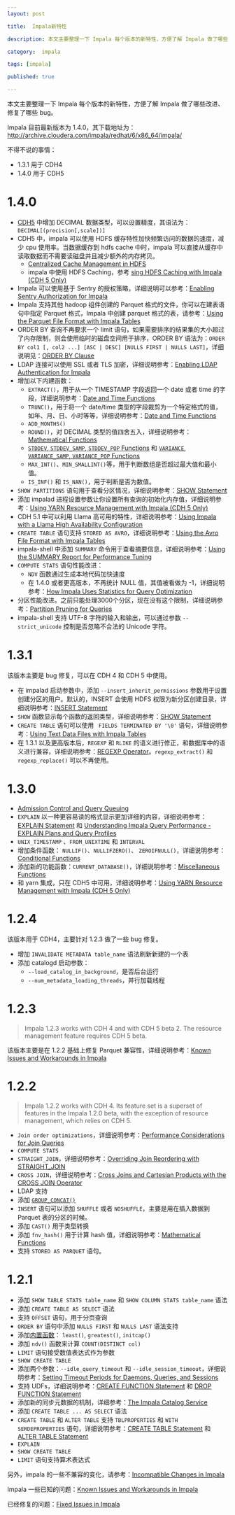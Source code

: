 ```yaml
---
layout: post

title:  Impala新特性

description: 本文主要整理一下 Impala 每个版本的新特性，方便了解 Impala 做了哪些改进、修复了哪些 bug。

category:  impala

tags: [impala]

published: true

---
```


本文主要整理一下 Impala 每个版本的新特性，方便了解 Impala 做了哪些改进、修复了哪些 bug。

Impala 目前最新版本为 1.4.0，其下载地址为：<http://archive.cloudera.com/impala/redhat/6/x86_64/impala/>

不得不说的事情：

- 1.3.1 用于 CDH4
- 1.4.0 用于 CDH5

# 1.4.0

- [CDH5](http://www.cloudera.com/content/cloudera-content/cloudera-docs/Impala/latest/Installing-and-Using-Impala/ciiu_decimal.html#decimal) 中增加 DECIMAL 数据类型，可以设置精度，其语法为：`DECIMAL[(precision[,scale])]`
- CDH5 中，impala 可以使用 HDFS 缓存特性加快频繁访问的数据的速度，减少 cpu 使用率。当数据缓存到 hdfs cache 中时，impala 可以直接从缓存中读取数据而不需要读磁盘并且减少额外的内存拷贝。
     - [Centralized Cache Management in HDFS](http://www.cloudera.com/content/cloudera-content/cloudera-docs/CDH5/latest/CDH5-Installation-Guide/cdh5ig_hdfs_caching.html)
     - impala 中使用 HDFS Caching，参考 [sing HDFS Caching with Impala (CDH 5 Only)](http://www.cloudera.com/content/cloudera-content/cloudera-docs/Impala/latest/Installing-and-Using-Impala/ciiu_perf_hdfs_caching.html#hdfs_caching)
- Impala 可以使用基于 Sentry 的授权策略，详细说明可以参考：[Enabling Sentry Authorization for Impala](http://www.cloudera.com/content/cloudera-content/cloudera-docs/Impala/latest/Installing-and-Using-Impala/ciiu_authorization.html#authorization)
- Impala 支持其他 hadoop 组件创建的 Parquet 格式的文件，你可以在建表语句中指定 Parquet 格式，Impala 中创建 parquet 格式的表，请参考：[Using the Parquet File Format with Impala Tables](http://www.cloudera.com/content/cloudera-content/cloudera-docs/Impala/latest/Installing-and-Using-Impala/ciiu_parquet.html#parquet_ddl_unique_1)
- ORDER BY 查询不再要求一个 limit 语句，如果需要排序的结果集的大小超过了内存限制，则会使用临时的磁盘空间用于排序，ORDER BY 语法为：`ORDER BY col1 [, col2 ...] [ASC | DESC] [NULLS FIRST | NULLS LAST]`，详细说明见：[ORDER BY Clause](http://www.cloudera.com/content/cloudera-content/cloudera-docs/Impala/latest/Installing-and-Using-Impala/ciiu_order_by.html#order_by)
- LDAP 连接可以使用 SSL 或者 TLS 加密，详细说明参考：[Enabling LDAP Authentication for Impala](http://www.cloudera.com/content/cloudera-content/cloudera-docs/Impala/latest/Installing-and-Using-Impala/ciiu_ldap.html#ldap)
- 增加以下内建函数：
     - `EXTRACT()`，用于从一个 TIMESTAMP 字段返回一个 date 或者 time 的字段，详细说明参考：[Date and Time Functions](http://www.cloudera.com/content/cloudera-content/cloudera-docs/Impala/latest/Installing-and-Using-Impala/ciiu_datetime_functions.html#datetime_functions)
     - `TRUNC()`，用于将一个 date/time 类型的字段裁剪为一个特定格式的值，如年、月、日、小时等等，详细说明参考：[Date and Time Functions](http://www.cloudera.com/content/cloudera-content/cloudera-docs/Impala/latest/Installing-and-Using-Impala/ciiu_datetime_functions.html#datetime_functions)
     - `ADD_MONTHS()`
     - `ROUND()`，对 DECIMAL 类型的值四舍五入，详细说明参考：[Mathematical Functions](http://www.cloudera.com/content/cloudera-content/cloudera-docs/Impala/latest/Installing-and-Using-Impala/ciiu_math_functions.html#math_functions)
     - [  `STDDEV`, `STDDEV_SAMP`, `STDDEV_POP` Functions](http://www.cloudera.com/content/cloudera-content/cloudera-docs/Impala/latest/Installing-and-Using-Impala/ciiu_stddev.html#stddev) 和 [`VARIANCE`, `VARIANCE_SAMP`, `VARIANCE_POP` Functions](http://www.cloudera.com/content/cloudera-content/cloudera-docs/Impala/latest/Installing-and-Using-Impala/ciiu_variance.html#variance)
     - `MAX_INT()`、`MIN_SMALLINT()`等，用于判断数组是否超过最大值和最小值。
     - `IS_INF()` 和 `IS_NAN()`，用于判断是否为数值。
- `SHOW PARTITIONS` 语句用于查看分区情况，详细说明参考：[SHOW Statement](http://www.cloudera.com/content/cloudera-content/cloudera-docs/Impala/latest/Installing-and-Using-Impala/ciiu_show.html#show)
- 添加 impalad 进程设置参数让你设置所有查询的初始化内存值，详细说明参考：[Using YARN Resource Management with Impala (CDH 5 Only)](http://www.cloudera.com/content/cloudera-content/cloudera-docs/Impala/latest/Installing-and-Using-Impala/ciiu_resource_management.html#resource_management)
- CDH 5.1 中可以利用 Llama 高可用的特性，详细说明参考：[Using Impala with a Llama High Availability Configuration](http://www.cloudera.com/content/cloudera-content/cloudera-docs/Impala/latest/Installing-and-Using-Impala/ciiu_resource_management.html#llama_ha_unique_2)
- `CREATE TABLE` 语句支持 `STORED AS AVRO`，详细说明参考：[Using the Avro File Format with Impala Tables](http://www.cloudera.com/content/cloudera-content/cloudera-docs/Impala/latest/Installing-and-Using-Impala/ciiu_avro.html#avro)
- impala-shell 中添加 `SUMMARY` 命令用于查看摘要信息，详细说明参考：[Using the SUMMARY Report for Performance Tuning](http://www.cloudera.com/content/cloudera-content/cloudera-docs/Impala/latest/Installing-and-Using-Impala/ciiu_explain_plan.html#perf_summary_unique_1)
- `COMPUTE STATS` 语句性能改进：
     - `NDV` 函数通过生成本地代码加快速度
     - 在 1.4.0 或者更高版本，不再统计 NULL 值，其值被看做为 -1，详细说明参考：[How Impala Uses Statistics for Query Optimization](http://www.cloudera.com/content/cloudera-content/cloudera-docs/Impala/latest/Installing-and-Using-Impala/ciiu_perf_stats.html#perf_stats)
- 分区性能改进。之前只能处理3000个分区，现在没有这个限制，详细说明参考：[Partition Pruning for Queries](http://www.cloudera.com/content/cloudera-content/cloudera-docs/Impala/latest/Installing-and-Using-Impala/ciiu_partitioning.html#partition_pruning_unique_1)
- impala-shell 支持 UTF-8 字符的输入和输出，可以通过参数 `--strict_unicode` 控制是否忽略不合法的 Unicode 字符。

# 1.3.1

该版本主要是 bug 修复，可以在 CDH 4 和 CDH 5 中使用。

- 在 impalad 启动参数中，添加 `--insert_inherit_permissions` 参数用于设置创建分区的用户。默认的，INSERT 会使用 HDFS 权限为新分区创建目录，详细说明参考：[INSERT Statement](http://www.cloudera.com/content/cloudera-content/cloudera-docs/Impala/latest/Installing-and-Using-Impala/ciiu_insert.html#insert)
- `SHOW` 函数显示每个函数的返回类型，详细说明参考：[SHOW Statement](http://www.cloudera.com/content/cloudera-content/cloudera-docs/Impala/latest/Installing-and-Using-Impala/ciiu_show.html#show)
- `CREATE TABLE` 语句可以使用 ` FIELDS TERMINATED BY '\0'` 语句，详细说明参考：[Using Text Data Files with Impala Tables](http://www.cloudera.com/content/cloudera-content/cloudera-docs/Impala/latest/Installing-and-Using-Impala/ciiu_txtfile.html#txtfile)
- 在 1.3.1 以及更高版本后，`REGEXP` 和 `RLIKE` 的语义进行修正，和数据库中的语义进行兼容，详细说明参考：[REGEXP Operator](http://www.cloudera.com/content/cloudera-content/cloudera-docs/Impala/latest/Installing-and-Using-Impala/ciiu_operators.html#regexp_unique_1)。`regexp_extract()` 和 `regexp_replace()` 可以不再使用。

# 1.3.0

- [Admission Control and Query Queuing](http://www.cloudera.com/content/cloudera-content/cloudera-docs/Impala/latest/Installing-and-Using-Impala/ciiu_admission.html#admission_control)
- `EXPLAIN` 以一种更容易读的格式显示更加详细的内容，详细说明参考：[EXPLAIN Statement](http://www.cloudera.com/content/cloudera-content/cloudera-docs/Impala/latest/Installing-and-Using-Impala/ciiu_explain.html#explain) 和 [ Understanding Impala Query Performance - EXPLAIN Plans and Query Profiles](http://www.cloudera.com/content/cloudera-content/cloudera-docs/Impala/latest/Installing-and-Using-Impala/ciiu_explain_plan.html#explain_plan)
- `UNIX_TIMESTAMP` 、`FROM_UNIXTIME` 和 `INTERVAL`
- 增加条件函数： `NULLIF()`、`NULLIFZERO()`、 `ZEROIFNULL()`，详细说明参考：[Conditional Functions](http://www.cloudera.com/content/cloudera-content/cloudera-docs/Impala/latest/Installing-and-Using-Impala/ciiu_conditional_functions.html#conditional_functions)
- 添加新的功能函数：`CURRENT_DATABASE()`，详细说明参考：[Miscellaneous Functions](http://www.cloudera.com/content/cloudera-content/cloudera-docs/Impala/latest/Installing-and-Using-Impala/ciiu_misc_functions.html#misc_functions)
- 和 yarn 集成，只在 CDH5 中可用，详细说明参考：[Using YARN Resource Management with Impala (CDH 5 Only)](http://www.cloudera.com/content/cloudera-content/cloudera-docs/Impala/latest/Installing-and-Using-Impala/ciiu_resource_management.html#resource_management)

# 1.2.4

该版本用于 CDH4，主要针对 1.2.3 做了一些 bug 修复。

- 增加 `INVALIDATE METADATA table_name` 语法刷新新建的一个表
- 添加 catalogd 启动参数：
     - `--load_catalog_in_background`，是否后台运行
     - `--num_metadata_loading_threads`，并行加载线程

# 1.2.3

> Impala 1.2.3 works with CDH 4 and with CDH 5 beta 2. The resource management feature requires CDH 5 beta.

该版本主要是在 1.2.2 基础上修复 Parquet 兼容性，详细说明参考：[Known Issues and Workarounds in Impala](http://www.cloudera.com/content/cloudera-content/cloudera-docs/Impala/latest/Cloudera-Impala-Release-Notes/cirn_known_issues.html#known_issues)

# 1.2.2

> Impala 1.2.2 works with CDH 4. Its feature set is a superset of features in the Impala 1.2.0 beta, with the exception of resource management, which relies on CDH 5.

- `Join order optimizations`，详细说明参考：[Performance Considerations for Join Queries](http://www.cloudera.com/content/cloudera-content/cloudera-docs/Impala/latest/Installing-and-Using-Impala/ciiu_perf_joins.html#perf_joins)
- `COMPUTE STATS`
- `STRAIGHT_JOIN`，详细说明参考：[Overriding Join Reordering with STRAIGHT_JOIN](http://www.cloudera.com/content/cloudera-content/cloudera-docs/Impala/latest/Installing-and-Using-Impala/ciiu_perf_joins.html#straight_join_unique_1)
- `CROSS JOIN`，详细说明参考：[Cross Joins and Cartesian Products with the CROSS JOIN Operator](http://www.cloudera.com/content/cloudera-content/cloudera-docs/Impala/latest/Installing-and-Using-Impala/ciiu_tutorial.html#tut_cross_join_unique_2)
- LDAP 支持
- 添加 [`GROUP_CONCAT()`](http://www.cloudera.com/content/cloudera-content/cloudera-docs/Impala/latest/Installing-and-Using-Impala/ciiu_string_functions.html#string_functions__group_concat)
- `INSERT` 语句可以添加 `SHUFFLE` 或者 `NOSHUFFLE`，主要是用在插入数据到 Parquet 表的分区的时候。
- 添加 `CAST()` 用于类型转换
- 添加 `fnv_hash()` 用于计算 hash 值，详细说明参考：[Mathematical Functions](http://www.cloudera.com/content/cloudera-content/cloudera-docs/Impala/latest/Installing-and-Using-Impala/ciiu_math_functions.html#math_functions)
- 支持 `STORED AS PARQUET` 语句。

# 1.2.1

- 添加 `SHOW TABLE STATS table_name` 和 `SHOW COLUMN STATS table_name` 语法
- 添加 `CREATE TABLE AS SELECT` 语法
- 支持 `OFFSET` 语句，用于分页查询
- `ORDER BY` 语句中添加 `NULLS FIRST` 和 `NULLS LAST` 语法支持
- 添加[内置函数](http://www.cloudera.com/content/cloudera-content/cloudera-docs/Impala/latest/Installing-and-Using-Impala/ciiu_functions.html#functions)： `least()`, `greatest()`, `initcap()`
- 添加 `ndv()` 函数来计算 `COUNT(DISTINCT col)`
- `LIMIT` 语句接受数值表达式作为参数
-  `SHOW CREATE TABLE`
- 添加两个参数：`--idle_query_timeout` 和 `--idle_session_timeout`，详细说明参考：[Setting Timeout Periods for Daemons, Queries, and Sessions](http://www.cloudera.com/content/cloudera-content/cloudera-docs/Impala/latest/Installing-and-Using-Impala/ciiu_timeouts.html#timeouts)
- 支持 UDFs，详细说明参考：[CREATE FUNCTION Statement](http://www.cloudera.com/content/cloudera-content/cloudera-docs/Impala/latest/Installing-and-Using-Impala/ciiu_create_function.html#create_function) 和 [DROP FUNCTION Statement](http://www.cloudera.com/content/cloudera-content/cloudera-docs/Impala/latest/Installing-and-Using-Impala/ciiu_drop_function.html#drop_function)
- 添加新的同步元数据的机制，详细参考：[The Impala Catalog Service](http://www.cloudera.com/content/cloudera-content/cloudera-docs/Impala/latest/Installing-and-Using-Impala/ciiu_concepts.html#intro_catalogd_unique_2)
- 添加 `CREATE TABLE ... AS SELECT` 语法
- `CREATE TABLE` 和 `ALTER TABLE` 支持 `TBLPROPERTIES` 和 `WITH SERDEPROPERTIES` 语句，详细说明参考：[CREATE TABLE Statement](http://www.cloudera.com/content/cloudera-content/cloudera-docs/Impala/latest/Installing-and-Using-Impala/ciiu_create_table.html#create_table) 和 [ALTER TABLE Statement](http://www.cloudera.com/content/cloudera-content/cloudera-docs/Impala/latest/Installing-and-Using-Impala/ciiu_alter_table.html#alter_table)
- `EXPLAIN`
- `SHOW CREATE TABLE`
- `LIMIT` 语句支持算术表达式


另外，impala 的一些不兼容的变化，请参考：[Incompatible Changes in Impala](http://www.cloudera.com/content/cloudera-content/cloudera-docs/Impala/latest/Cloudera-Impala-Release-Notes/cirn_incompatible_changes.html)

Impala 一些已知的问题：[Known Issues and Workarounds in Impala](http://www.cloudera.com/content/cloudera-content/cloudera-docs/Impala/latest/Cloudera-Impala-Release-Notes/cirn_known_issues.html)

已经修复的问题：[Fixed Issues in Impala](http://www.cloudera.com/content/cloudera-content/cloudera-docs/Impala/latest/Cloudera-Impala-Release-Notes/cirn_fixed_issues.html)
